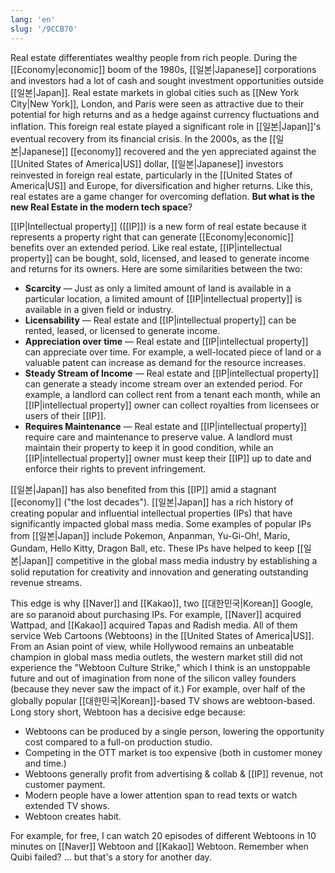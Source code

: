 ```yaml
---
lang: 'en'
slug: '/9CCB70'
---
```


Real estate differentiates wealthy people from rich people. During the [[Economy|economic]] boom of the 1980s, [[일본|Japanese]] corporations and investors had a lot of cash and sought investment opportunities outside [[일본|Japan]]. Real estate markets in global cities such as [[New York City|New York]], London, and Paris were seen as attractive due to their potential for high returns and as a hedge against currency fluctuations and inflation. This foreign real estate played a significant role in [[일본|Japan]]'s eventual recovery from its financial crisis. In the 2000s, as the [[일본|Japanese]] [[economy]] recovered and the yen appreciated against the [[United States of America|US]] dollar, [[일본|Japanese]] investors reinvested in foreign real estate, particularly in the [[United States of America|US]] and Europe, for diversification and higher returns. Like this, real estates are a game changer for overcoming deflation. **But what is the new Real Estate in the modern tech space**?

[[IP|Intellectual property]] ([[IP]]) is a new form of real estate because it represents a property right that can generate [[Economy|economic]] benefits over an extended period. Like real estate, [[IP|intellectual property]] can be bought, sold, licensed, and leased to generate income and returns for its owners. Here are some similarities between the two:

- **Scarcity** — Just as only a limited amount of land is available in a particular location, a limited amount of [[IP|intellectual property]] is available in a given field or industry.
- **Licensability** — Real estate and [[IP|intellectual property]] can be rented, leased, or licensed to generate income.
- **Appreciation over time** — Real estate and [[IP|intellectual property]] can appreciate over time. For example, a well-located piece of land or a valuable patent can increase as demand for the resource increases.
- **Steady Stream of Income** — Real estate and [[IP|intellectual property]] can generate a steady income stream over an extended period. For example, a landlord can collect rent from a tenant each month, while an [[IP|intellectual property]] owner can collect royalties from licensees or users of their [[IP]].
- **Requires Maintenance** — Real estate and [[IP|intellectual property]] require care and maintenance to preserve value. A landlord must maintain their property to keep it in good condition, while an [[IP|intellectual property]] owner must keep their [[IP]] up to date and enforce their rights to prevent infringement.

[[일본|Japan]] has also benefited from this [[IP]] amid a stagnant [[economy]] ("the lost decades"). [[일본|Japan]] has a rich history of creating popular and influential intellectual properties (IPs) that have significantly impacted global mass media. Some examples of popular IPs from [[일본|Japan]] include Pokemon, Anpanman, Yu-Gi-Oh!, Mario, Gundam, Hello Kitty, Dragon Ball, etc. These IPs have helped to keep [[일본|Japan]] competitive in the global mass media industry by establishing a solid reputation for creativity and innovation and generating outstanding revenue streams.

This edge is why [[Naver]] and [[Kakao]], two [[대한민국|Korean]] Google, are so paranoid about purchasing IPs. For example, [[Naver]] acquired Wattpad, and [[Kakao]] acquired Tapas and Radish media. All of them service Web Cartoons (Webtoons) in the [[United States of America|US]]. From an Asian point of view, while Hollywood remains an unbeatable champion in global mass media outlets, the western market still did not experience the "Webtoon Culture Strike," which I think is an unstoppable future and out of imagination from none of the silicon valley founders (because they never saw the impact of it.) For example, over half of the globally popular [[대한민국|Korean]]-based TV shows are webtoon-based. Long story short, Webtoon has a decisive edge because:

- Webtoons can be produced by a single person, lowering the opportunity cost compared to a full-on production studio.
- Competing in the OTT market is too expensive (both in customer money and time.)
- Webtoons generally profit from advertising & collab & [[IP]] revenue, not customer payment.
- Modern people have a lower attention span to read texts or watch extended TV shows.
- Webtoon creates habit.

For example, for free, I can watch 20 episodes of different Webtoons in 10 minutes on [[Naver]] Webtoon and [[Kakao]] Webtoon. Remember when Quibi failed? ... but that's a story for another day.
